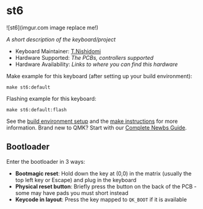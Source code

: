 # st6

![st6](imgur.com image replace me!)

*A short description of the keyboard/project*

* Keyboard Maintainer: [T.Nishidomi](https://github.com/T.Nishidomi)
* Hardware Supported: *The PCBs, controllers supported*
* Hardware Availability: *Links to where you can find this hardware*

Make example for this keyboard (after setting up your build environment):

    make st6:default

Flashing example for this keyboard:

    make st6:default:flash

See the [build environment setup](https://docs.qmk.fm/#/getting_started_build_tools) and the [make instructions](https://docs.qmk.fm/#/getting_started_make_guide) for more information. Brand new to QMK? Start with our [Complete Newbs Guide](https://docs.qmk.fm/#/newbs).

## Bootloader

Enter the bootloader in 3 ways:

* **Bootmagic reset**: Hold down the key at (0,0) in the matrix (usually the top left key or Escape) and plug in the keyboard
* **Physical reset button**: Briefly press the button on the back of the PCB - some may have pads you must short instead
* **Keycode in layout**: Press the key mapped to `QK_BOOT` if it is available
